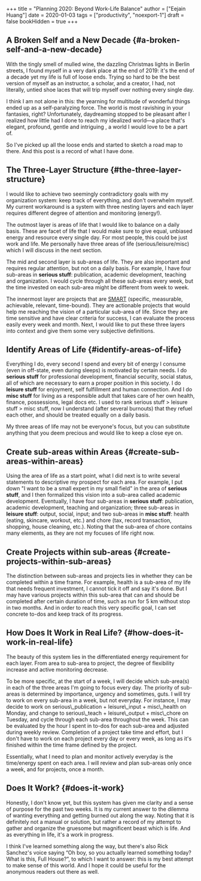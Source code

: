 +++
title = "Planning 2020: Beyond Work-Life Balance"
author = ["Eejain Huang"]
date = 2020-01-03
tags = ["productivity", "noexport-1"]
draft = false
bookHidden = true
+++

## A Broken Self and a New Decade {#a-broken-self-and-a-new-decade}

With the tingly smell of mulled wine, the dazzling Christmas lights in Berlin streets, I found myself in a very dark place at the end of 2019: it's the end of a decade yet my life is full of loose ends. Trying so hard to be the best version of myself as an instructor, a scholar, and a creator, I had, not literally, untied shoe laces that will trip myself over nothing every single day.

I think I am not alone in this: the yearning for multitude of wonderful things  ended up as a self-paralyzing force. The world is most ravishing in your fantasies, right? Unfortunately, daydreaming stopped to be pleasant after I realized how little had I done to reach my idealized world––a place that's elegant, profound, gentle and intriguing , a world I would love to be a part of.

So I've picked up all the loose ends and started to sketch a road map to there. And this post is a record of what I have done.


## The Three-Layer Structure {#the-three-layer-structure}

I would like to achieve two seemingly contradictory goals with my organization system: keep track of everything, and don't overwhelm myself. My current workaround is a system with three nesting layers and each layer requires different degree of attention and monitoring (energy!).

The outmost layer is areas of life that I would like to balance on a daily basis. These are facet of life that I would make sure to give equal, unbiased energy and resource every single day. For most people, this could be just work and life. Me personally have three areas of life (serious/leisure/misc) which I will discuss in the next section.

The mid and second layer is sub-areas of life. They are also important and requires regular attention, but not on a daily basis. For example, I have four sub-areas in ****serious stuff****: publication, academic development, teaching and organization. I would cycle through all these sub-areas every week, but the time invested on each sub-area might be different from week to week.

The innermost layer are projects that are [SMART](<https://en.wikipedia.org/wiki/SMART%5Fcriteria>) (specific, measurable, achievable, relevant, time-bound). They are actionable projects that would help me reaching the vision of a particular sub-area of life. Since they are time sensitive and have clear criteria for success, I can evaluate the process easily every week and month. Next, I would like to put these three layers into context and give them some very subjective definitions.


## Identify Areas of Life {#identify-areas-of-life}

Everything I do, every second I spend and every bit of energy I consume (even in off-state, even during sleeps) is motivated by certain needs. I do ****serious stuff**** for professional development, financial security, social status, all of which are necessary to earn a proper position in this society. I do ****leisure stuff**** for enjoyment, self fulfillment and human connection. And I do ****misc stuff**** for living as a responsible adult that takes care of her own health, finance, possessions, legal docs etc. I used to rank serious stuff > leisure stuff > misc stuff, now I understand (after several burnouts) that they refuel each other, and should be treated equally on a daily basis.

My three areas of life may not be everyone's focus, but you can substitute anything that you deem precious and would like to keep a close eye on.


## Create sub-areas within Areas {#create-sub-areas-within-areas}

Using the area of life as a start point, what I did next is to write several statements to descriptive my prospect for each area. For example, I put down "I want to be a small expert in my small field" in the area of ****serious stuff****, and I then formalized this vision into a sub-area called academic development. Eventually, I have four sub-areas in ****serious stuff****: publication, academic development, teaching and organization; three sub-areas in ****leisure stuff****: output, social, input; and two sub-areas in ****misc stuff****: health (eating, skincare, workout, etc.) and chore (tax, record transaction, shopping, house cleaning, etc.). Noting that the sub-area of chore contains many elements, as they are not my focuses of life right now.


## Create Projects within sub-areas {#create-projects-within-sub-areas}

The distinction between sub-areas and projects lies in whether they can be completed within a time frame. For example, health is a sub-area of my life that needs frequent investment, I cannot tick it off and say it's done. But I may have various projects within this sub-area that can and should be completed after certain duration of time, such as run for 5 km without stop in two months. And in order to reach this very specific goal, I can set concrete to-dos and keep track of its progress.


## How Does It Work in Real Life? {#how-does-it-work-in-real-life}

The beauty of this system lies in the differentiated energy requirement for each layer. From area to sub-area to project, the degree of flexibility increase and active monitoring decrease.

To be more specific, at the start of a week, I will decide which sub-area(s) in each of the three areas I'm going to focus every day. The priority of sub-areas is determined by importance, urgency and sometimes, guts. I will try to work on every sub-area in a week, but not everyday. For instance, I may decide to work on serious\\\_publication + leisure\\\_input + misc\\\_health on Monday, and change to serious\\\_teach + leisure\\\_output + misc\\\_chore on Tuesday, and cycle through each sub-area throughout the week. This can be evaluated by the hour I spent in to-dos for each sub-area and adjusted during weekly review. Completion of a project take time and effort, but I don't have to work on each project every day or every week, as long as it's finished within the time frame defined by the project.

Essentially, what I need to plan and monitor actively everyday is the time/energy spent on each area. I will review and plan sub-areas only once a week, and for projects, once a month.


## Does It Work? {#does-it-work}

Honestly, I don't know yet, but this system has given me clarity and a sense of purpose for the past two weeks. It is my current answer to the dilemma of wanting everything and getting burned out along the way. Noting that it is definitely not a manual or solution, but rather a record of my attempt to gather and organize the gruesome but magnificent beast which is life. And as everything in life, it's a work in progress.

I think I've learned something along the way, but there's also Rick Sanchez's voice saying “Oh boy, so you actually learned something today? What is this, Full House?”, to which I want to answer: this is my best attempt to make sense of this world. And I hope it could be useful for the anonymous readers out there as well.
